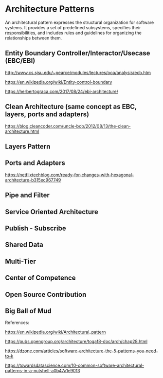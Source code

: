 # Architecture Patterns

An architectural pattern expresses the structural organization for software systems. It provides a set of predefined subsystems, specifies their responsibilities, and includes rules and guidelines for organizing the relationships between them.


## Entity Boundary Controller/Interactor/Usecase (EBC/EBI)
http://www.cs.sjsu.edu/~pearce/modules/lectures/ooa/analysis/ecb.htm

https://en.wikipedia.org/wiki/Entity-control-boundary

https://herbertograca.com/2017/08/24/ebi-architecture/


## Clean Architecture (same concept as EBC, layers, ports and adapters)
https://blog.cleancoder.com/uncle-bob/2012/08/13/the-clean-architecture.html

## Layers Pattern

## Ports and Adapters
https://netflixtechblog.com/ready-for-changes-with-hexagonal-architecture-b315ec967749


## Pipe and Filter

## Service Oriented Architecture

## Publish - Subscribe

## Shared Data

## Multi-Tier

## Center of Competence

## Open Source Contribution

## Big Ball of Mud

References:


https://en.wikipedia.org/wiki/Architectural_pattern

https://pubs.opengroup.org/architecture/togaf8-doc/arch/chap28.html

https://dzone.com/articles/software-architecture-the-5-patterns-you-need-to-k

https://towardsdatascience.com/10-common-software-architectural-patterns-in-a-nutshell-a0b47a1e9013
